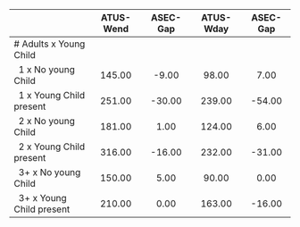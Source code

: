 
|                      |    ATUS-Wend |     ASEC-Gap |    ATUS-Wday |     ASEC-Gap |
| -------------------- | :----------: | :----------: | :----------: | :----------: |
| # Adults x Young Child |              |              |              |              |
| &nbsp;&nbsp;1 x No young Child |       145.00 |        -9.00 |        98.00 |         7.00 |
| &nbsp;&nbsp;1 x Young Child present |       251.00 |       -30.00 |       239.00 |       -54.00 |
| &nbsp;&nbsp;2 x No young Child |       181.00 |         1.00 |       124.00 |         6.00 |
| &nbsp;&nbsp;2 x Young Child present |       316.00 |       -16.00 |       232.00 |       -31.00 |
| &nbsp;&nbsp;3+ x No young Child |       150.00 |         5.00 |        90.00 |         0.00 |
| &nbsp;&nbsp;3+ x Young Child present |       210.00 |         0.00 |       163.00 |       -16.00 |


